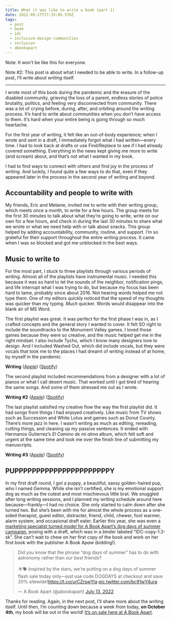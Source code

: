 ```yaml
---
title: What it was like to write a book (part 1)
date: 2022-09-27T17:33:05.576Z
tags:
  - post
  - book
  - idc
  - inclusive-design-communities
  - inclusion
  - abookapart
---
```

Note: It won’t be like this for everyone.

Note #2: This post is about what I needed to be able to write. In a follow-up post, I’ll write about *writing* itself.

- - -

I wrote most of this book during the pandemic and the erasure of the disabled community, grieving the loss of a parent, endless stories of police brutality, politics, and feeling very disconnected from community. There was a lot of crying before, during, after, and orbiting around the writing process. It’s hard to write about communities when you don’t have access to them. It’s hard when your entire being is going through so much heartache.

For the first year of writing, it felt like an out-of-body experience; when I wrote and sent in a draft, I immediately forgot what I had written—every time. I had to look back at drafts or use Find/Replace to see if I had already covered something. Everything in the news kept giving me more to write (and scream) about, and that’s not what I wanted in my book.

I had to find ways to connect with others and find joy in the process of writing. And luckily, I found quite a few ways to do that, even if they appeared later in the process in the second year of writing and beyond.

## Accountability and people to write with

My friends, Eric and Melanie, invited me to write with their writing group, which meets once a month, to write for a few hours. The group meets for the first 30 minutes to talk about what they’re going to write, write on our own for a few hours, and check in during the last 30 minutes to share what we wrote or what we need help with or talk about snacks. This group helped by adding accountability, community, routine, and support. I’m so grateful for their support throughout the entire writing process. It came when I was so blocked and got me unblocked in the best ways.

## Music to write to

For the most part, I stuck to three playlists through various periods of writing. Almost all of the playlists have instrumental music. I needed this because it was so hard to let the sounds of the neighbor, notification pings, and life interrupt what I was trying to do, but because my focus has been hard to tame, probably since about 2016. Not hearing words helped me not type them. One of my editors quickly noticed that the speed of my thoughts was quicker than my typing. *Much* quicker. Words would disappear into the blank air of MS Word.

The first playlist was great. It was perfect for the first phase I was in, as I crafted concepts and the general story I wanted to cover. It felt SO right to include the soundtracks to the Monument Valley games. I loved those games because they were so creative, and the music helped get me in the right mindset. I also include Tycho, which I know many designers love to design. And I included Washed Out, which did include vocals, but they were vocals that took me to the places I had dreamt of writing instead of at home, by myself in the pandemic.

**Writing** ([Apple](https://music.apple.com/us/playlist/writing/pl.u-oZylDyZt9jqE3)) ([Spotify](https://open.spotify.com/playlist/77gkuNLcqZTWsH3i0ScZq7?si=e56eadcf0a1243c9))

The second playlist included recommendations from a designer with a lot of pianos or what I call desert music. That worked until I got tired of hearing the same songs. And some of them stressed me out as I wrote.

**Writing #2** ([Apple](https://music.apple.com/us/playlist/writing-2/pl.u-2aoq8yesgpkB8)) ([Spotify](https://open.spotify.com/playlist/14PX4dbBpOvHxnLZ4d2OkW?si=bb93a084687846fd))

The last playlist satisfied my creative flow the way the first playlist did. It had songs from things I had enjoyed creatively. Like music from TV shows such as Succession and White Lotus and games such as Donut County. There’s more jazz in here. I wasn’t writing as much as editing, rereading, cutting things, and cleaning up my passive sentences. It ended with Hermanos Gutierrez’s *El Camino de mi alma* album, which felt soft and urgent at the same time and took me over the finish line of submitting my manuscripts.

**Writing #3** ([Apple](https://music.apple.com/us/playlist/writing-3/pl.u-KVXBkP3s3B1Mv)) ([Spotify](https://open.spotify.com/playlist/1cfPxwvHKJxkbGZrf9yD6I?si=3e62e84cf62249ff))

## PUPPPPPPPPPPPPPPPPPPPPPPY

In my first draft round, I got a puppy, a beautiful, sassy golden-haired pup, who I named Gemma. While she isn’t certified, she is my emotional support dog as much as the cutest and most mischievous little brat. We snuggled after long writing sessions, and I planned my writing schedule around here because—frankly—I had no choice. She only started to calm down after she turned two. But she’s been with me for almost the whole process as a one-sided therapist, guest editor, distracter, friend, child, chewer, foot warmer, alarm system, and occasional draft eater. Earlier this year, she was even a [marketing specialist turned model for A Book Apart’s dog days of summer campaign](https://twitter.com/abookapart/status/1547204613564256257/photo/1), posing with a draft, which was in a binder labeled “IDC-copy-1.3-sk”. She can’t wait to chew on her first copy of the book and work on her first book with the publisher A Book A*paw* (kidding!).

<blockquote class="twitter-tweet"><p lang="en" dir="ltr">Did you know that the phrase “dog days of summer” has to do with astronomy rather than our best friends?<br><br>☀️🐕 Inspired by the stars, we&#39;re putting on a dog days of summer flash sale today only—just use code DOGDAYS at checkout and save 20% sitewide!<a href="https://t.co/urCZrswYIa">https://t.co/urCZrswYIa</a> <a href="https://t.co/bc91wY4ura">pic.twitter.com/bc91wY4ura</a></p>&mdash; A Book Apart (@abookapart) <a href="https://twitter.com/abookapart/status/1547204613564256257?ref_src=twsrc%5Etfw">July 13, 2022</a></blockquote> <script async src="https://platform.twitter.com/widgets.js" charset="utf-8"></script>

Thanks for reading. Again, in the next post, I’ll share more about the writing itself. Until then, I’m counting down because a week from today, **on October 4th**, my book will be out in the world! [It’s on sale here at A Book Apart](https://abookapart.com/products/inclusive-design-communities).